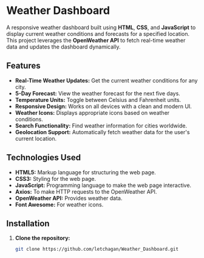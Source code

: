 # Weather Dashboard

A responsive weather dashboard built using **HTML**, **CSS**, and **JavaScript** to display current weather conditions and forecasts for a specified location. This project leverages the **OpenWeather API** to fetch real-time weather data and updates the dashboard dynamically.

## Features

- **Real-Time Weather Updates:** Get the current weather conditions for any city.
- **5-Day Forecast:** View the weather forecast for the next five days.
- **Temperature Units:** Toggle between Celsius and Fahrenheit units.
- **Responsive Design:** Works on all devices with a clean and modern UI.
- **Weather Icons:** Displays appropriate icons based on weather conditions.
- **Search Functionality:** Find weather information for cities worldwide.
- **Geolocation Support:** Automatically fetch weather data for the user's current location.

## Technologies Used

- **HTML5:** Markup language for structuring the web page.
- **CSS3:** Styling for the web page.
- **JavaScript:** Programming language to make the web page interactive.
- **Axios:** To make HTTP requests to the OpenWeather API.
- **OpenWeather API:** Provides weather data.
- **Font Awesome:** For weather icons.

## Installation

1. **Clone the repository:**
   ```bash
   git clone https://github.com/letchagan/Weather_Dashboard.git
